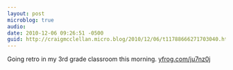 ```yaml
---
layout: post
microblog: true
audio: 
date: 2010-12-06 09:26:51 -0500
guid: http://craigmcclellan.micro.blog/2010/12/06/t11788666271703040.html
---
```

Going retro in my 3rd grade classroom this morning.  [yfrog.com/ju7nz0j](http://yfrog.com/ju7nz0j)
